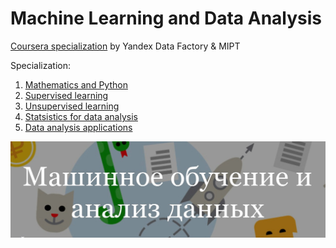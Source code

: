# Machine Learning and Data Analysis

[Coursera specialization](https://www.coursera.org/specializations/mashinnoye-obucheniye) by Yandex Data Factory & MIPT

Specialization:

1. [Mathematics and Python](https://github.com/dmsiods/mlda-coursera-yandex-mipt/tree/main/1%20Mathematics%20and%20Python)
2. [Supervised learning](https://github.com/dmsiods/mlda-coursera-yandex-mipt/tree/main/2%20Supervised%20learning)
3. [Unsupervised learning](https://github.com/dmsiods/mlda-coursera-yandex-mipt/tree/main/3%20Unsupervised%20learning)
4. [Statsistics for data analysis](https://github.com/dmsiods/mlda-coursera-yandex-mipt/tree/main/4%20Stats%20for%20data%20analysis)
5. [Data analysis applications](https://github.com/dmsiods/mlda-coursera-yandex-mipt/tree/main/5%20Data%20analysis%20applications)

[![](/header.jpg)](https://www.coursera.org/specializations/mashinnoye-obucheniye)
